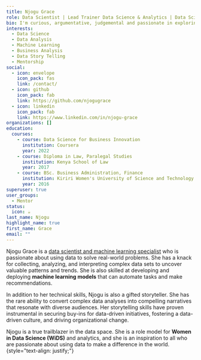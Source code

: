 ```yaml
---
title: Njogu Grace
role: Data Scientist | Lead Trainer Data Science & Analytics | Data Science & AI Mentor | Zindi Ambassador | WiDS Ambassador
bio: I'm curious, argumentative, judgemental and passionate in exploring Data.
interests:
  - Data Science
  - Data Analysis
  - Machine Learning
  - Business Analysis
  - Data Story Telling
  - Mentorship
social:
  - icon: envelope
    icon_pack: fas
    link: /contact/
  - icon: github
    icon_pack: fab
    link: https://github.com/njogugrace
  - icon: linkedin
    icon_pack: fab
    link: https://www.linkedin.com/in/njogu-grace
organizations: []
education:
  courses:
    - course: Data Science for Business Innovation
      institution: Coursera
      year: 2022
    - course: Diploma in Law, Paralegal Studies
      institution: Kenya School of Law
      year: 2017
    - course: BSc. Business Administration, Finance
      institution: Kiriri Women's University of Science and Technology
      year: 2016
superuser: true
user_groups:
  - Mentor
status:
  icon: ☕️
last_name: Njogu
highlight_name: true
first_name: Grace
email: ""
---
```

Njogu Grace is a [data scientist and machine learning specialist](https://njogugrace.netlify.app/publication/credly-badges/) who is passionate about using data to solve real-world problems. She has a knack for collecting, analyzing, and interpreting complex data sets to uncover valuable patterns and trends. She is also skilled at developing and deploying **machine learning models** that can automate tasks and make recommendations.

In addition to her technical skills, Njogu is also a gifted storyteller. She has the rare ability to convert complex data analyses into compelling narratives that resonate with diverse audiences. Her storytelling skills have proven instrumental in securing buy-ins for data-driven initiatives, fostering a data-driven culture, and driving organizational change.

Njogu is a true trailblazer in the data space. She is a role model for **Women in Data Science (WiDS)** and analytics, and she is an inspiration to all who are passionate about using data to make a difference in the world.
{style="text-align: justify;"}